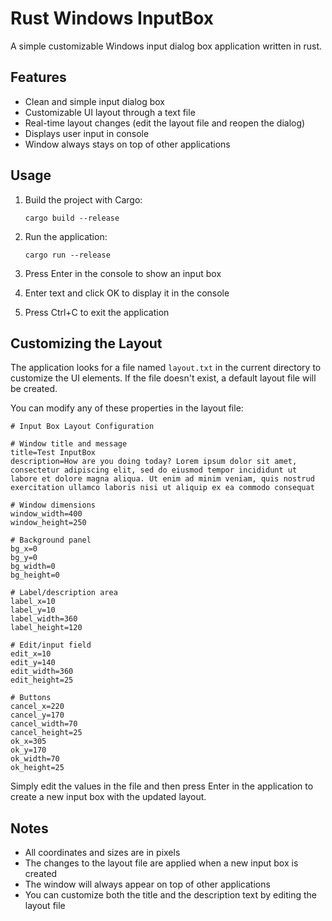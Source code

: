 # Rust Windows InputBox

A simple customizable Windows input dialog box application written in rust.

## Features

- Clean and simple input dialog box
- Customizable UI layout through a text file
- Real-time layout changes (edit the layout file and reopen the dialog)
- Displays user input in console
- Window always stays on top of other applications

## Usage

1. Build the project with Cargo:

   ```
   cargo build --release
   ```

2. Run the application:

   ```
   cargo run --release
   ```

3. Press Enter in the console to show an input box
4. Enter text and click OK to display it in the console
5. Press Ctrl+C to exit the application

## Customizing the Layout

The application looks for a file named `layout.txt` in the current directory to customize the UI elements. If the file doesn't exist, a default layout file will be created.

You can modify any of these properties in the layout file:

```
# Input Box Layout Configuration

# Window title and message
title=Test InputBox
description=How are you doing today? Lorem ipsum dolor sit amet, consectetur adipiscing elit, sed do eiusmod tempor incididunt ut labore et dolore magna aliqua. Ut enim ad minim veniam, quis nostrud exercitation ullamco laboris nisi ut aliquip ex ea commodo consequat

# Window dimensions
window_width=400
window_height=250

# Background panel
bg_x=0
bg_y=0
bg_width=0
bg_height=0

# Label/description area
label_x=10
label_y=10
label_width=360
label_height=120

# Edit/input field
edit_x=10
edit_y=140
edit_width=360
edit_height=25

# Buttons
cancel_x=220
cancel_y=170
cancel_width=70
cancel_height=25
ok_x=305
ok_y=170
ok_width=70
ok_height=25
```

Simply edit the values in the file and then press Enter in the application to create a new input box with the updated layout.

## Notes

- All coordinates and sizes are in pixels
- The changes to the layout file are applied when a new input box is created
- The window will always appear on top of other applications
- You can customize both the title and the description text by editing the layout file
